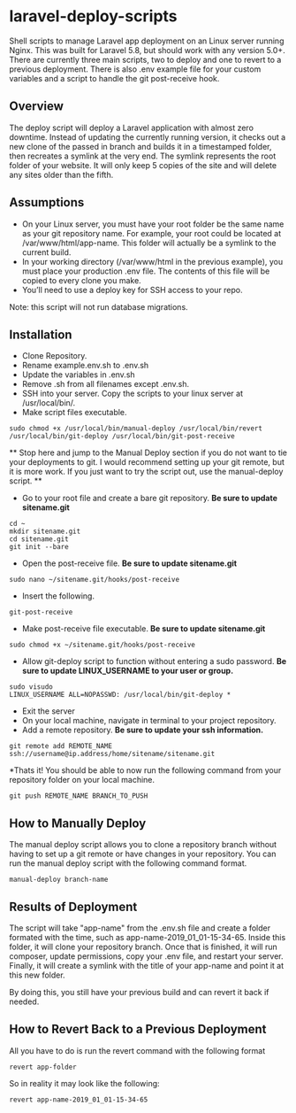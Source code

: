# laravel-deploy-scripts
Shell scripts to manage Laravel app deployment on an Linux server running Nginx. This was built for Laravel 5.8, but should work with any version 5.0+. There are currently three main scripts, two to deploy and one to revert to a previous deployment. There is also .env example file for your custom variables and a script to handle the git post-receive hook.

## Overview

The deploy script will deploy a Laravel application with almost zero downtime. Instead of updating the currently running version, it checks out a new clone of the passed in branch and builds it in a timestamped folder, then recreates a symlink at the very end. The symlink represents the root folder of your website. It will only keep 5 copies of the site and will delete any sites older than the fifth.

## Assumptions
* On your Linux server, you must have your root folder be the same name as your git repository name. For example, your root could be located at /var/www/html/app-name. This folder will actually be a symlink to the current build.
* In your working directory (/var/www/html in the previous example), you must place your production .env file. The contents of this file will be copied to every clone you make.
* You’ll need to use a deploy key for SSH access to your repo.

Note: this script will not run database migrations.

## Installation
* Clone Repository.
* Rename example.env.sh to .env.sh
* Update the variables in .env.sh
* Remove .sh from all filenames except .env.sh.
* SSH into your server. Copy the scripts to your linux server at /usr/local/bin/. 
* Make script files executable.

```
sudo chmod +x /usr/local/bin/manual-deploy /usr/local/bin/revert /usr/local/bin/git-deploy /usr/local/bin/git-post-receive
```

** Stop here and jump to the Manual Deploy section if you do not want to tie your deployments to git. I would recommend setting up your git remote, but it is more work. If you just want to try the script out, use the manual-deploy script. **

* Go to your root file and create a bare git repository. **Be sure to update sitename.git**
```
cd ~
mkdir sitename.git
cd sitename.git
git init --bare
```

* Open the post-receive file. **Be sure to update sitename.git**
```
sudo nano ~/sitename.git/hooks/post-receive
```

* Insert the following.
```
git-post-receive
```

* Make post-receive file executable. **Be sure to update sitename.git**
```
sudo chmod +x ~/sitename.git/hooks/post-receive
```

* Allow git-deploy script to function without entering a sudo password. **Be sure to update LINUX_USERNAME to your user or group.**
```
sudo visudo
LINUX_USERNAME ALL=NOPASSWD: /usr/local/bin/git-deploy *
```

* Exit the server
* On your local machine, navigate in terminal to your project repository.
* Add a remote repository. **Be sure to update your ssh information.**
```
git remote add REMOTE_NAME 
ssh://username@ip.address/home/sitename/sitename.git
```

*Thats it! You should be able to now run the following command from your repository folder on your local machine.
```
git push REMOTE_NAME BRANCH_TO_PUSH
```

## How to Manually Deploy
The manual deploy script allows you to clone a repository branch without having to set up a git remote or have changes in your repository. You can run the manual deploy script with the following command format.
```
manual-deploy branch-name
```

## Results of Deployment
The script will take "app-name" from the .env.sh file and create a folder formated with the time, such as app-name-2019_01_01-15-34-65. Inside this folder, it will clone your repository branch. Once that is finished, it will run composer, update permissions, copy your .env file, and restart your server. Finally, it will create a symlink with the title of your app-name and point it at this new folder. 

By doing this, you still have your previous build and can revert it back if needed. 

## How to Revert Back to a Previous Deployment
All you have to do is run the revert command with the following format
```
revert app-folder
```

So in reality it may look like the following:

```
revert app-name-2019_01_01-15-34-65
```



